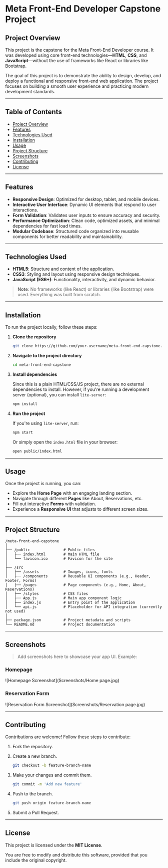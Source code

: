 # Meta Front-End Developer Capstone Project

## Project Overview

This project is the capstone for the Meta Front-End Developer course. It was developed using core front-end technologies—**HTML**, **CSS**, and **JavaScript**—without the use of frameworks like React or libraries like Bootstrap.

The goal of this project is to demonstrate the ability to design, develop, and deploy a functional and responsive front-end web application. The project focuses on building a smooth user experience and practicing modern development standards.

---

## Table of Contents

- [Project Overview](#project-overview)
- [Features](#features)
- [Technologies Used](#technologies-used)
- [Installation](#installation)
- [Usage](#usage)
- [Project Structure](#project-structure)
- [Screenshots](#screenshots)
- [Contributing](#contributing)
- [License](#license)

---

## Features

- **Responsive Design**: Optimized for desktop, tablet, and mobile devices.
- **Interactive User Interface**: Dynamic UI elements that respond to user interactions.
- **Form Validation**: Validates user inputs to ensure accuracy and security.
- **Performance Optimization**: Clean code, optimized assets, and minimal dependencies for fast load times.
- **Modular Codebase**: Structured code organized into reusable components for better readability and maintainability.

---

## Technologies Used

- **HTML5**: Structure and content of the application.
- **CSS3**: Styling and layout using responsive design techniques.
- **JavaScript (ES6+)**: Functionality, interactivity, and dynamic behavior.
  
> **Note**: No frameworks (like React) or libraries (like Bootstrap) were used. Everything was built from scratch.

---

## Installation

To run the project locally, follow these steps:

1. **Clone the repository**

   ```bash
   git clone https://github.com/your-username/meta-front-end-capstone.git
   ```

2. **Navigate to the project directory**

   ```bash
   cd meta-front-end-capstone
   ```

3. **Install dependencies**

   Since this is a plain HTML/CSS/JS project, there are no external dependencies to install. However, if you're running a development server (optional), you can install `lite-server`:

   ```bash
   npm install
   ```

4. **Run the project**

   If you're using `lite-server`, run:

   ```bash
   npm start
   ```

   Or simply open the `index.html` file in your browser:

   ```bash
   open public/index.html
   ```

---

## Usage

Once the project is running, you can:

- Explore the **Home Page** with an engaging landing section.
- Navigate through different **Pages** like About, Reservations, etc.
- Fill out interactive **Forms** with validation.
- Experience a **Responsive UI** that adjusts to different screen sizes.

---

## Project Structure

```
/meta-front-end-capstone
│
├── /public               # Public files
│   ├── index.html        # Main HTML file
│   └── favicon.ico       # Favicon for the site
│
├── /src
│   ├── /assets           # Images, icons, fonts
│   ├── /components       # Reusable UI components (e.g., Header, Footer, Forms)
│   ├── /pages            # Page components (e.g., Home, About, Reservations)
│   ├── /styles           # CSS files
│   ├── App.js            # Main app component logic
│   ├── index.js          # Entry point of the application
│   └── api.js            # Placeholder for API integration (currently not used)
│
├── package.json          # Project metadata and scripts
└── README.md             # Project documentation
```

---

## Screenshots

> Add screenshots here to showcase your app UI. Example:

### Homepage

![Homepage Screenshot](Screenshots/Home page.jpg)

### Reservation Form

![Reservation Form Screenshot](Screenshots/Reservation page.jpg)

---

## Contributing

Contributions are welcome! Follow these steps to contribute:

1. Fork the repository.
2. Create a new branch.

   ```bash
   git checkout -b feature-branch-name
   ```

3. Make your changes and commit them.

   ```bash
   git commit -m 'Add new feature'
   ```

4. Push to the branch.

   ```bash
   git push origin feature-branch-name
   ```

5. Submit a Pull Request.

---

## License

This project is licensed under the **MIT License**.

You are free to modify and distribute this software, provided that you include the original copyright.


